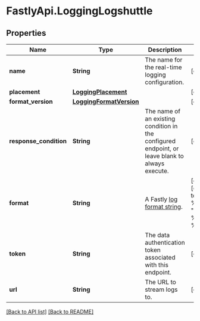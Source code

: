 # FastlyApi.LoggingLogshuttle

## Properties

Name | Type | Description | Notes
------------ | ------------- | ------------- | -------------
**name** | **String** | The name for the real-time logging configuration. | [optional] 
**placement** | [**LoggingPlacement**](LoggingPlacement.md) |  | [optional] 
**format_version** | [**LoggingFormatVersion**](LoggingFormatVersion.md) |  | [optional] 
**response_condition** | **String** | The name of an existing condition in the configured endpoint, or leave blank to always execute. | [optional] 
**format** | **String** | A Fastly [log format string](https://docs.fastly.com/en/guides/custom-log-formats). | [optional] [default to &#39;%h %l %u %t &quot;%r&quot; %&amp;gt;s %b&#39;]
**token** | **String** | The data authentication token associated with this endpoint. | [optional] 
**url** | **String** | The URL to stream logs to. | [optional] 



[[Back to API list]](../../README.md#endpoints) [[Back to README]](../../README.md)
